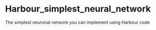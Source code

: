 # Harbour_simplest_neural_network
The simplest neuronal network you can implement using Harbour code
